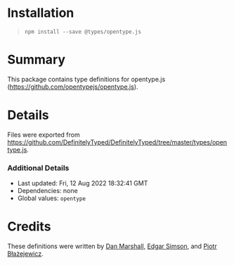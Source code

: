 # Installation
> `npm install --save @types/opentype.js`

# Summary
This package contains type definitions for opentype.js (https://github.com/opentypejs/opentype.js).

# Details
Files were exported from https://github.com/DefinitelyTyped/DefinitelyTyped/tree/master/types/opentype.js.

### Additional Details
 * Last updated: Fri, 12 Aug 2022 18:32:41 GMT
 * Dependencies: none
 * Global values: `opentype`

# Credits
These definitions were written by [Dan Marshall](https://github.com/danmarshall), [Edgar Simson](https://github.com/edzis), and [Piotr Błażejewicz](https://github.com/peterblazejewicz).
